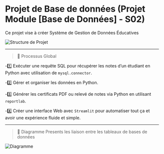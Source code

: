 # Projet de Base de données (Projet Module [Base de Données] - S02)
Ce projet vise à créer Système de Gestion de Données Éducatives 

![Structure de Projet](https://github.com/user-attachments/assets/94e11e5f-d0c1-4f83-81bb-49b25cc66faf)

---

> 📌 Processus Global

-1️⃣ Exécuter une requête SQL pour récupérer les notes d’un étudiant en Python avec utilisation de `mysql.connector`.

-2️⃣ Gérer et organiser les données en Python.

-3️⃣ Générer les certificats PDF ou relevé de notes via Python en utilisant `reportlab`.

-4️⃣ Créer une interface Web avec `Streamlit` pour automatiser tout ça et avoir une expérience fluide et simple.

---
> 🔗 Diagramme Presents les liaison entre les tableaux de bases de données

![Diagramme](https://github.com/user-attachments/assets/51322d73-b6f1-476a-9432-607f25515b47)



